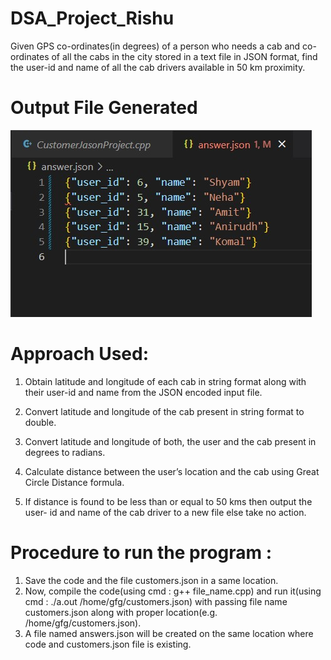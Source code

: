 # DSA_Project_Rishu

Given GPS co-ordinates(in degrees) of a person who needs a cab and co-ordinates of all the cabs in the city stored in a text file in JSON format, find the user-id and name of all the cab drivers available in 50 km proximity.

# Output File Generated
![alt text](https://github.com/Rishu1018/DSA_Project_Rishu/blob/main/Find%20Nearby%20Cabs%20Project/Output.jpg)

# Approach Used:
1. Obtain latitude and longitude of each cab in string format along with their user-id and name from the JSON encoded input file.

2. Convert latitude and longitude of the cab present in string format to double.

3. Convert latitude and longitude of both, the user and the cab present in degrees to radians.

4. Calculate distance between the user’s location and the cab using Great Circle Distance formula.

5. If distance is found to be less than or equal to 50 kms then output the user- id and name of the cab driver to a new file else take no action.

# Procedure to run the program :
1. Save the code and the file customers.json in a same location.
2. Now, compile the code(using cmd : g++ file_name.cpp) and run it(using cmd : ./a.out /home/gfg/customers.json) with passing file name customers.json along with proper location(e.g. /home/gfg/customers.json).
3. A file named answers.json will be created on the same location where code and customers.json file is existing.

